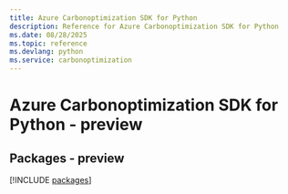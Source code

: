 ```yaml
---
title: Azure Carbonoptimization SDK for Python
description: Reference for Azure Carbonoptimization SDK for Python
ms.date: 08/28/2025
ms.topic: reference
ms.devlang: python
ms.service: carbonoptimization
---
```

# Azure Carbonoptimization SDK for Python - preview
## Packages - preview
[!INCLUDE [packages](carbonoptimization-index.md)]